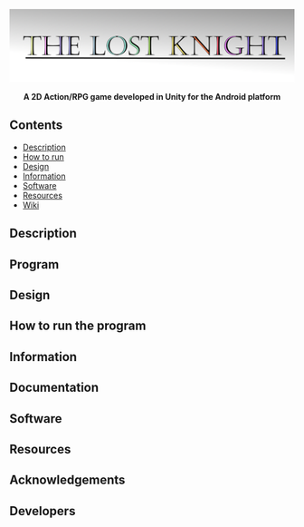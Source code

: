![](https://raw.githubusercontent.com/EddieEldridge/The-Lost-Knight/master/img/TheLostKnight.png)

<p align="center">
  <b>A 2D Action/RPG game developed in Unity for the Android platform</b><br>
</p>

## Contents
* [Description](#description)
* [How to run](#how-to-run-the-program)
* [Design](#design)
* [Information](#information)
* [Software](#Software)
* [Resources](#resources)
* [Wiki](https://github.com/EddieEldridge/UnityZephyr/wiki)

## Description

## Program


## Design


## How to run the program


## Information


## Documentation


## Software


## Resources

## Acknowledgements

## Developers
